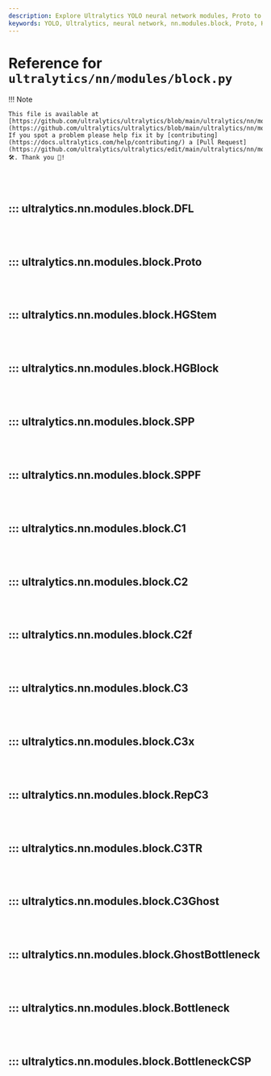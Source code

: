 ```yaml
---
description: Explore Ultralytics YOLO neural network modules, Proto to BottleneckCSP. Detailed explanation of each module with easy-to-follow code examples.
keywords: YOLO, Ultralytics, neural network, nn.modules.block, Proto, HGBlock, SPPF, C2, C3, RepC3, C3Ghost, Bottleneck, BottleneckCSP
---
```


# Reference for `ultralytics/nn/modules/block.py`

!!! Note

    This file is available at [https://github.com/ultralytics/ultralytics/blob/main/ultralytics/nn/modules/block.py](https://github.com/ultralytics/ultralytics/blob/main/ultralytics/nn/modules/block.py). If you spot a problem please help fix it by [contributing](https://docs.ultralytics.com/help/contributing/) a [Pull Request](https://github.com/ultralytics/ultralytics/edit/main/ultralytics/nn/modules/block.py) 🛠️. Thank you 🙏!

<br><br>

## ::: ultralytics.nn.modules.block.DFL

<br><br>

## ::: ultralytics.nn.modules.block.Proto

<br><br>

## ::: ultralytics.nn.modules.block.HGStem

<br><br>

## ::: ultralytics.nn.modules.block.HGBlock

<br><br>

## ::: ultralytics.nn.modules.block.SPP

<br><br>

## ::: ultralytics.nn.modules.block.SPPF

<br><br>

## ::: ultralytics.nn.modules.block.C1

<br><br>

## ::: ultralytics.nn.modules.block.C2

<br><br>

## ::: ultralytics.nn.modules.block.C2f

<br><br>

## ::: ultralytics.nn.modules.block.C3

<br><br>

## ::: ultralytics.nn.modules.block.C3x

<br><br>

## ::: ultralytics.nn.modules.block.RepC3

<br><br>

## ::: ultralytics.nn.modules.block.C3TR

<br><br>

## ::: ultralytics.nn.modules.block.C3Ghost

<br><br>

## ::: ultralytics.nn.modules.block.GhostBottleneck

<br><br>

## ::: ultralytics.nn.modules.block.Bottleneck

<br><br>

## ::: ultralytics.nn.modules.block.BottleneckCSP

<br><br>

